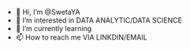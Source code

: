 - 👋 Hi, I’m @SwetaYA
- 👀 I’m interested in DATA ANALYTIC/DATA SCIENCE
- 🌱 I’m currently learning 
- 📫 How to reach me VIA LINKDIN/EMAIL 

<!---
SwetaYA/SwetaYA is a ✨ special ✨ repository because its `README.md` (this file) appears on your GitHub profile.
You can click the Preview link to take a look at your changes.
--->

